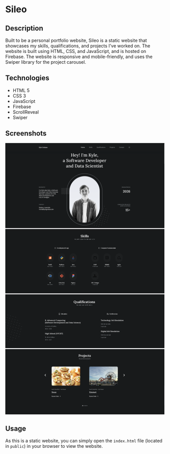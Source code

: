# Sileo

## Description

Built to be a personal portfolio website, Sileo is a static website that showcases my skills, qualifications, and projects I've worked on. The website is built using HTML, CSS, and JavaScript, and is hosted on Firebase. The website is responsive and mobile-friendly, and uses the Swiper library for the project carousel. 

## Technologies

- HTML 5
- CSS 3
- JavaScript
- Firebase
- ScrollReveal
- Swiper

## Screenshots

<img src="./screenshots/home.png" width="500" height="267" alt="First visible when loading the website. This section contains an image of myself and high-level details about me">
<img src="./screenshots/skills.png" width="500" height="202" alt="A section of the website that contains a list of my development and foundation computational skills">
<img src="./screenshots/qualifications.png" width="500" height="169" alt="A section of the website that contains a list of my academic and industry qualifications">
<img src="./screenshots/projects.png" width="500" height="205" alt="A section of the website that contains a carousel of projects I've worked on">

## Usage

As this is a static website, you can simply open the `index.html` file (located in `public`) in your browser to view the website.